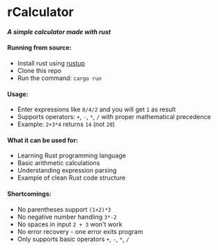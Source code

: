 # rCalculator
#### _A simple calculator made with rust_

#### Running from source:
- Install rust using [rustup](https://rust-lang.org/tools/install/)
- Clone this repo
- Run the command: `cargo run`

#### Usage:
- Enter expressions like `8/4/2` and you will get `1` as result
- Supports operators: `+`, `-`, `*`, `/` with proper mathematical precedence
- Example: `2+3*4` returns `14` (not `20`)

#### What it can be used for:
- Learning Rust programming language
- Basic arithmetic calculations
- Understanding expression parsing
- Example of clean Rust code structure

#### Shortcomings:
- No parentheses support `(1+2)*3`
- No negative number handling `3*-2`
- No spaces in input `2 + 3` won't work
- No error recovery - one error exits program
- Only supports basic operators `+`, `-`, `*`, `/`